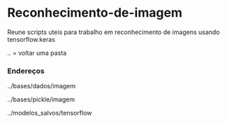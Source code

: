 # Reconhecimento-de-imagem
Reune scripts uteis para trabalho em reconhecimento de imagens usando tensorflow.keras
 
.. = voltar uma pasta

### Endereços

../bases/dados/imagem

../bases/pickle/imagem

../modelos_salvos/tensorflow
